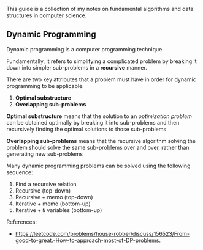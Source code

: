 This guide is a collection of my notes on fundamental algorithms and data structures in computer science.

## Dynamic Programming

Dynamic programming is a computer programming technique.

Fundamentally, it refers to simplifying a complicated problem by breaking it down into simpler sub-problems in a **recursive** manner.

There are two key attributes that a problem must have in order for dynamic programming to be applicable: 
1. **Optimal substructure**
2. **Overlapping sub-problems**

**Optimal substructure** means that the solution to an *optimization problem* can be obtained optimally by breaking it into sub-problems and then recursively finding the optimal solutions to those sub-problems

**Overlapping sub-problems** means that the recursive algorithm solving the problem should solve the same sub-problems over and over, rather than generating new sub-problems

Many dynamic programming problems can be solved using the following sequence:

1. Find a recursive relation
2. Recursive (top-down)
3. Recursive + memo (top-down)
4. Iterative + memo (bottom-up)
5. Iterative + `N` variables (bottom-up)

References:
- https://leetcode.com/problems/house-robber/discuss/156523/From-good-to-great.-How-to-approach-most-of-DP-problems.
